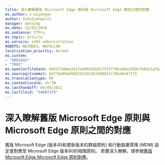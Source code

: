 ```yaml
---
title: 深入瞭解舊版 Microsoft Edge 原則與 Microsoft Edge 原則之間的對應
ms.author: v-aiyengar
author: AshaIyengar21
manager: dansimp
ms.date: 12/03/2020
ms.audience: ITPro
ms.topic: article
ms.service: o365-administration
ROBOTS: NOINDEX, NOFOLLOW
localization_priority: Normal
ms.custom:
- "9003843"
- "7095"
ms.openlocfilehash: 6891f2d0ee2b1fe4893d5b6173737f8ba20e2d50ef68e51a764e5f9f1fc7f790
ms.sourcegitcommit: b5f7da89a650d2915dc652449623c78be6247175
ms.translationtype: MT
ms.contentlocale: zh-TW
ms.lasthandoff: 08/05/2021
ms.locfileid: "54087379"
---
```

# <a name="learn-about-mapping-between-microsoft-edge-legacy-policies-and-microsoft-edge-policies"></a>深入瞭解舊版 Microsoft Edge 原則與 Microsoft Edge 原則之間的對應

舊版 Microsoft Edge (版本45和更新版本的群組原則) 和行動裝置管理 (MDM) 設定會對應至 Microsoft Edge 版本80的相關原則。 若要深入瞭解，請參閱[舊版 Microsoft Edge Microsoft Edge 原則對應](https://go.microsoft.com/fwlink/?linkid=2141665)。